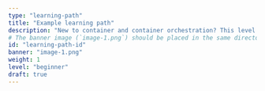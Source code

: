 ```yaml
---
type: "learning-path"
title: "Example learning path"
description: "New to container and container orchestration? This level 100 INTRO Kubernetes - Course covers the foundational topics for a non-technical audience and conveys the benefits of containers and container orchestration for modern IT scenarios. It will help you learn the basics of terminology associated, understand the essential components' functions, and understand why these new technologies are so important."
# The banner image (`image-1.png`) should be placed in the same directory as this `_index.md` file.
id: "learning-path-id"
banner: "image-1.png"
weight: 1
level: "beginner"
draft: true
---
```

